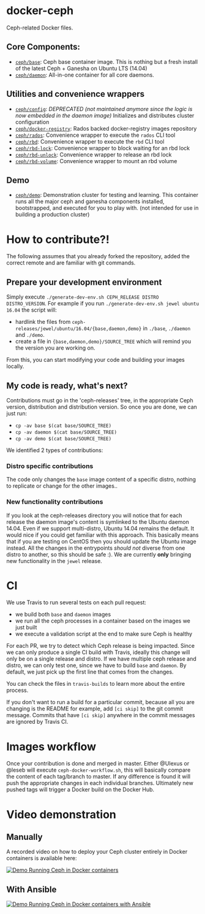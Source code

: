 # docker-ceph

Ceph-related Docker files.

## Core Components:

- [`ceph/base`](ceph-releases/jewel/ubuntu/14.04/base/): Ceph base container image. This is nothing but a fresh install of the latest Ceph + Ganesha on Ubuntu LTS (14.04)
- [`ceph/daemon`](ceph-releases/jewel/ubuntu/14.04/daemon/): All-in-one container for all core daemons.

## Utilities and convenience wrappers

- [`ceph/config`](config/): _DEPRECATED (not maintained anymore since the logic is now embedded in the daemon image)_ Initializes and distributes cluster configuration
- [`ceph/docker-registry`](docker-registry/): Rados backed docker-registry images repository
- [`ceph/rados`](rados/): Convenience wrapper to execute the `rados` CLI tool
- [`ceph/rbd`](rbd/): Convenience wrapper to execute the `rbd` CLI tool
- [`ceph/rbd-lock`](rbd-lock/): Convenience wrapper to block waiting for an rbd lock
- [`ceph/rbd-unlock`](rbd-unlock/): Convenience wrapper to release an rbd lock
- [`ceph/rbd-volume`](rbd-volume/): Convenience wrapper to mount an rbd volume

## Demo

- [`ceph/demo`](ceph-releases/jewel/ubuntu/14.04/demo/): Demonstration cluster for testing and learning. This container runs all the major ceph and ganesha components installed, bootstrapped, and executed for you to play with. (not intended for use in building a production cluster)

# How to contribute?!

The following assumes that you already forked the repository, added the correct remote and are familiar with git commands.

## Prepare your development environment

Simply execute `./generate-dev-env.sh CEPH_RELEASE DISTRO DISTRO_VERSION`. For example if you run `./generate-dev-env.sh jewel ubuntu 16.04` the script will:

- hardlink the files from `ceph-releases/jewel/ubuntu/16.04/{base,daemon,demo}` in `./base`, `./daemon` and `./demo`.
- create a file in `{base,daemon,demo}/SOURCE_TREE` which will remind you the version you are working on.

From this, you can start modifying your code and building your images locally.

## My code is ready, what's next?

Contributions must go in the 'ceph-releases' tree, in the appropriate Ceph version, distribution and distribution version. So once you are done, we can just run:

- `cp -av base $(cat base/SOURCE_TREE)`
- `cp -av daemon $(cat base/SOURCE_TREE)`
- `cp -av demo $(cat base/SOURCE_TREE)`

We identified 2 types of contributions:

### Distro specific contributions

The code only changes the `base` image content of a specific distro, nothing to replicate or change for the other images..

### New functionality contributions

If you look at the ceph-releases directory you will notice that for each release the daemon image's content is symlinked to the Ubuntu daemon 14.04. Even if we support multi-distro, Ubuntu 14.04 remains the default. It would nice if you could get familiar with this approach. This basically means that if you are testing on CentOS then you should update the Ubuntu image instead. All the changes in the entrypoints _should not_ diverse from one distro to another, so this should be safe :). We are currently **only** bringing new functionality in the `jewel` release.

# CI

We use Travis to run several tests on each pull request:

- we build both `base` and `daemon` images
- we run all the ceph processes in a container based on the images we just built
- we execute a validation script at the end to make sure Ceph is healthy

For each PR, we try to detect which Ceph release is being impacted. Since we can only produce a single CI build with Travis, ideally this change will only be on a single release and distro. If we have multiple ceph release and distro, we can only test one, since we have to build `base` and `daemon`. By default, we just pick up the first line that comes from the changes.

You can check the files in `travis-builds` to learn more about the entire process.

If you don't want to run a build for a particular commit, because all you are changing is the README for example, add `[ci skip]` to the git commit message. Commits that have `[ci skip]` anywhere in the commit messages are ignored by Travis CI.

# Images workflow

Once your contribution is done and merged in master. Either @Ulexus or @leseb will execute `ceph-docker-workflow.sh`, this will basically compare the content of each tag/branch to master. If any difference is found it will push the appropriate changes in each individual branches. Ultimately new pushed tags will trigger a Docker build on the Docker Hub.

# Video demonstration

## Manually

A recorded video on how to deploy your Ceph cluster entirely in Docker containers is available here:

[![Demo Running Ceph in Docker containers](http://img.youtube.com/vi/FUSTjTBA8f8/0.jpg)](http://youtu.be/FUSTjTBA8f8 "Demo Running Ceph in Docker containers")

## With Ansible

[![Demo Running Ceph in Docker containers with Ansible](http://img.youtube.com/vi/DQYZU1VsqXc/0.jpg)](http://youtu.be/DQYZU1VsqXc "Demo Running Ceph in Docker containers with Ansible")
